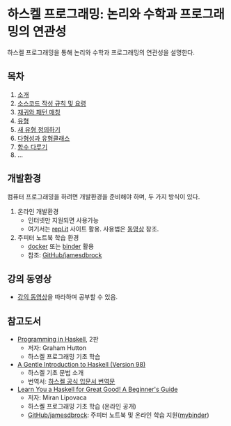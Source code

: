 # 하스켈 프로그래밍: 논리와 수학과 프로그래밍의 연관성

하스켈 프로그래밍을 통해 논리와 수학과 프로그래밍의 연관성을 설명한다. 


## 목차

1. [소개](./notebooks/pih01-Intro.ipynb)
1. [소스코드 작성 규칙 및 요령](./notebooks/pih02-HowToWriteSourceCodes.ipynb)
1. [재귀와 패턴 매칭](./notebooks/pih03-RecursionAndPatternMatching.ipynb)
1. [유형](./notebooks/pih04-BasicTypes.ipynb)
1. [새 유형 정의하기](./notebooks/pih05-DefiningNewTypes.ipynb)
1. [다형성과 유형클래스](./notebooks/pih06-PolymorphismAndTypeClasses.ipynb)
1. [함수 다루기](./notebooks/pih07-Functions.ipynb)
1. ...

## 개발환경

컴퓨터 프로그래밍을 하려면 개발환경을 준비해야 하며, 두 가지 방식이 있다.

1. 온라인 개발환경
    * 인터넷만 지원되면 사용가능
    * 여기서는 [repl.it](https://repl.it) 사이트 활용. 
        사용법은 [동영상](https://www.youtube.com/watch?v=dWtCVbuwC_c&list=PL5aSjzJqCaPY0Nyu_hUVU8_HhBARlgP-f&index=3&t=571s) 참조.
1. 주피터 노트북 학습 환경
    * [docker](https://www.docker.com) 또는 [binder](https://mybinder.org) 활용
    * 참조: [GitHub/jamesdbrock](https://github.com/jamesdbrock/learn-you-a-haskell-notebook)

## 강의 동영상

* [강의 동영상](https://www.youtube.com/playlist?list=PL5aSjzJqCaPaoi8yC2w549FsVgvXW5xFW)을 
    따라하며 공부할 수 있음.

## 참고도서

* [Programming in Haskell](https://www.cs.nott.ac.uk/~pszgmh/pih.html), 2판
    * 저자: Graham Hutton
    * 하스켈 프로그래밍 기초 학습
* [A Gentle Introduction to Haskell (Version 98)](https://www.haskell.org/tutorial/)
    * 하스켈 기초 문법 소개
    * 번역서: [하스켈 공식 입문서 번역문](http://wiki.reeseo.net/Haskell/공식%20입문서%20번역문)
* [Learn You a Haskell for Great Good! A Beginner's Guide](http://learnyouahaskell.com)
    * 저자: Miran Lipovaca
    * 하스켈 프로그래밍 기초 학습 (온라인 공개)
    * [GitHub/jamesdbrock](https://github.com/jamesdbrock/learn-you-a-haskell-notebook): 
        주피터 노트북 및 온라인 학습 지원([mybinder](https://mybinder.org/v2/gh/jamesdbrock/learn-you-a-haskell-notebook/master?urlpath=lab/tree/learn_you_a_haskell/00-preface.ipynb))
